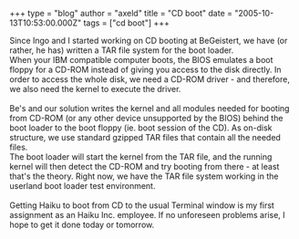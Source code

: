 +++
type = "blog"
author = "axeld"
title = "CD boot"
date = "2005-10-13T10:53:00.000Z"
tags = ["cd boot"]
+++

Since Ingo and I started working on CD booting at BeGeistert, we have (or rather, he has) written a TAR file system for the boot loader.<br />When your IBM compatible computer boots, the BIOS emulates a boot floppy for a CD-ROM instead of giving you access to the disk directly. In order to access the whole disk, we need a CD-ROM driver - and therefore, we also need the kernel to execute the driver.<br /><br />Be's and our solution writes the kernel and all modules needed for booting from CD-ROM (or any other device unsupported by the BIOS) behind the boot loader to the boot floppy (ie. boot session of the CD). As on-disk structure, we use standard gzipped TAR files that contain all the needed files.<br />The boot loader will start the kernel from the TAR file, and the running kernel will then detect the CD-ROM and try booting from there - at least that's the theory. Right now, we have the TAR file system working in the userland boot loader test environment.<br /><br />Getting Haiku to boot from CD to the usual Terminal window is my first assignment as an Haiku  Inc. employee. If no unforeseen problems arise, I hope to get it done today or tomorrow.
